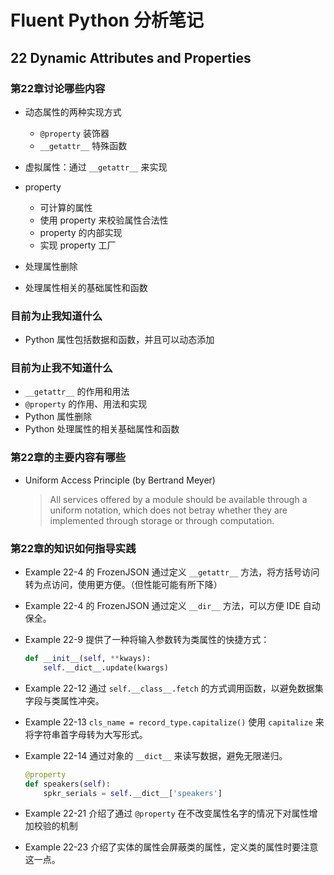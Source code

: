# Fluent Python 分析笔记

## 22 Dynamic Attributes and Properties

### 第22章讨论哪些内容

- 动态属性的两种实现方式
  - `@property` 装饰器
  - `__getattr__` 特殊函数

- 虚拟属性：通过 `__getattr__` 来实现

- property
  - 可计算的属性
  - 使用 property 来校验属性合法性
  - property 的内部实现
  - 实现 property 工厂

- 处理属性删除

- 处理属性相关的基础属性和函数

### 目前为止我知道什么

- Python 属性包括数据和函数，并且可以动态添加

### 目前为止我不知道什么

- `__getattr__` 的作用和用法
- `@property` 的作用、用法和实现
- Python 属性删除
- Python 处理属性的相关基础属性和函数

### 第22章的主要内容有哪些

- Uniform Access Principle (by Bertrand Meyer)

  > All services offered by a module should be available through a uniform notation,
  > which does not betray whether they are implemented through storage or through computation.

### 第22章的知识如何指导实践

- Example 22-4 的 FrozenJSON 通过定义 `__getattr__` 方法，将方括号访问转为点访问，使用更方便。（但性能可能有所下降）

- Example 22-4 的 FrozenJSON 通过定义 `__dir__` 方法，可以方便 IDE 自动保全。

- Example 22-9 提供了一种将输入参数转为类属性的快捷方式：

  ```python
  def __init__(self, **kways):
      self.__dict__.update(kwargs)
  ```

- Example 22-12 通过 `self.__class__.fetch` 的方式调用函数，以避免数据集字段与类属性冲突。

- Example 22-13 `cls_name = record_type.capitalize()` 使用 `capitalize` 来将字符串首字母转为大写形式。

- Example 22-14 通过对象的 `__dict__` 来读写数据，避免无限递归。

  ```python
  @property
  def speakers(self):
      spkr_serials = self.__dict__['speakers']
  ```

- Example 22-21 介绍了通过 `@property` 在不改变属性名字的情况下对属性增加校验的机制

- Example 22-23 介绍了实体的属性会屏蔽类的属性，定义类的属性时要注意这一点。
